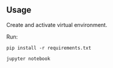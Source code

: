 ## Usage

Create and activate virtual environment.

Run:

`pip install -r requirements.txt`

`jupyter notebook`

